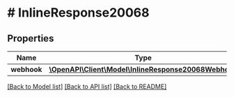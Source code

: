 # # InlineResponse20068

## Properties

Name | Type | Description | Notes
------------ | ------------- | ------------- | -------------
**webhook** | [**\OpenAPI\Client\Model\InlineResponse20068Webhook**](InlineResponse20068Webhook.md) |  | [optional]

[[Back to Model list]](../../README.md#models) [[Back to API list]](../../README.md#endpoints) [[Back to README]](../../README.md)
